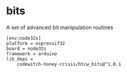 # bits

A set of advanced bit manipulation routines

```
[env:node32s]
platform = espressif32
board = node32s
framework = arduino
lib_deps = 
	codewitch-honey-crisis/htcw_bits@^1.0.1
```
